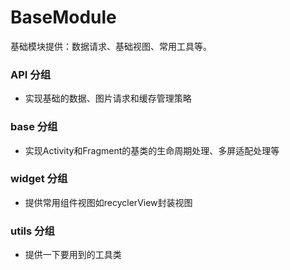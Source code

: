 # BaseModule
基础模块提供：数据请求、基础视图、常用工具等。


### API 分组
* 实现基础的数据、图片请求和缓存管理策略

### base 分组
* 实现Activity和Fragment的基类的生命周期处理、多屏适配处理等

### widget 分组
* 提供常用组件视图如recyclerView封装视图

### utils 分组
* 提供一下要用到的工具类